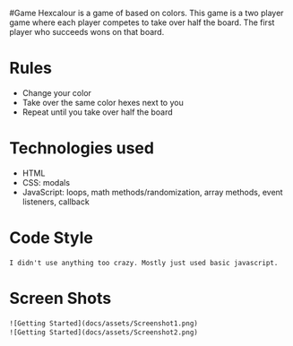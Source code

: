 #Game
Hexcalour is a game of based on colors. This game is a two player game where each player competes to take over half the board. The first player who succeeds wons on that board. 
# Rules
- Change your color
- Take over the same color hexes next to you
- Repeat until you take over half the board

# Technologies used
- HTML
- CSS: modals
- JavaScript: loops, math methods/randomization, array methods, event listeners, callback

# Code Style
    I didn't use anything too crazy. Mostly just used basic javascript.

# Screen Shots
    ![Getting Started](docs/assets/Screenshot1.png)
    ![Getting Started](docs/assets/Screenshot2.png)


